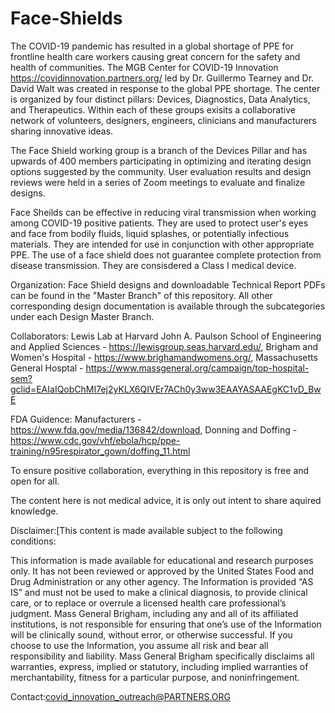 # Face-Shields

The COVID-19 pandemic has resulted in a global shortage of PPE for frontline health care workers causing great concern for the safety and health of communities. The MGB Center for COVID-19 Innovation https://covidinnovation.partners.org/ led by Dr. Guillermo Tearney and Dr. David Walt was created in response to the global PPE shortage. The center is organized by four distinct pillars: Devices, Diagnostics, Data Analytics, and Therapeutics. Within each of these groups exisits a collaborative network of volunteers, designers, engineers, clinicians and manufacturers sharing innovative ideas. 

The Face Shield working group is a branch of the Devices Pillar and has upwards of 400 members participating in optimizing and iterating design options suggested by the community. User evaluation results and design reviews were held in a series of Zoom meetings to evaluate and finalize designs.

Face Sheilds can be effective in reducing viral transmission when working among COVID-19 positive patients. They are used to protect user's eyes and face from bodily fluids, liquid splashes, or potentially infectious materials. They are intended for use in conjunction with other appropriate PPE. The use of a face shield does not guarantee complete protection from disease transmission. They are consisdered a Class I medical device. 

Organization: Face Shield designs and downloadable Technical Report PDFs can be found in the "Master Branch" of this repository. All other corresponding design documentation is available through the subcategories under each Design Master Branch. 

Collaborators: Lewis Lab at Harvard John A. Paulson School of Engineering and Applied Sciences - https://lewisgroup.seas.harvard.edu/, Brigham and Women's Hospital - https://www.brighamandwomens.org/, Massachusetts General Hosptal - https://www.massgeneral.org/campaign/top-hospital-sem?gclid=EAIaIQobChMI7ej2yKLX6QIVEr7ACh0y3ww3EAAYASAAEgKC1vD_BwE

FDA Guidence: Manufacturers - https://www.fda.gov/media/136842/download, Donning and Doffing - https://www.cdc.gov/vhf/ebola/hcp/ppe-training/n95respirator_gown/doffing_11.html

To ensure positive collaboration, everything in this repository is free and open for all.  

The content here is not medical advice, it is only out intent to share aquired knowledge. 

Disclaimer:[This content is made available subject to the following conditions:

This information is made available for educational and research purposes only.  It has not been reviewed or approved by the United States Food and Drug Administration or any other agency.  The Information is provided “AS IS” and must not be used to make a clinical diagnosis, to provide clinical care, or to replace or overrule a licensed health care professional’s judgment.  Mass General Brigham, including any and all of its affiliated institutions, is not responsible for ensuring that one’s use of the Information will be clinically sound, without error, or otherwise successful. If you choose to use the Information, you assume all risk and bear all responsibility and liability.  Mass General Brigham specifically disclaims all warranties, express, implied or statutory, including implied warranties of merchantability, fitness for a particular purpose, and noninfringement.

Contact:covid_innovation_outreach@PARTNERS.ORG
